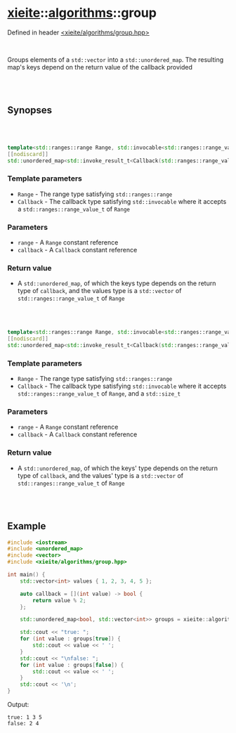 # [xieite](../xieite.md)::[algorithms](../algorithms.md)::group
Defined in header [<xieite/algorithms/group.hpp>](../../include/xieite/algorithms/group.hpp)

<br/>

Groups elements of a `std::vector` into a `std::unordered_map`. The resulting map's keys depend on the return value of the callback provided

<br/><br/>

## Synopses

<br/><br/>

```cpp
template<std::ranges::range Range, std::invocable<std::ranges::range_value_t<Range>> Callback>
[[nodiscard]]
std::unordered_map<std::invoke_result_t<Callback(std::ranges::range_value_t<Range>)>, std::vector<std::ranges::range_value_t<Range>>> group(const Range& range, const Callback& callback);
```
### Template parameters
- `Range` - The range type satisfying `std::ranges::range`
- `Callback` - The callback type satisfying `std::invocable` where it accepts a `std::ranges::range_value_t` of `Range`
### Parameters
- `range` - A `Range` constant reference
- `callback` - A `Callback` constant reference
### Return value
- A `std::unordered_map`, of which the keys type depends on the return type of `callback`, and the values type is a `std::vector` of `std::ranges::range_value_t` of `Range`

<br/><br/>

```cpp
template<std::ranges::range Range, std::invocable<std::ranges::range_value_t<Range>, std::size_t> Callback>
[[nodiscard]]
std::unordered_map<std::invoke_result_t<Callback(std::ranges::range_value_t<Range>, std::size_t)>, std::vector<std::ranges::range_value_t<Range>>> group(const Range& range, const Callback& callback);
```
### Template parameters
- `Range` - The range type satisfying `std::ranges::range`
- `Callback` - The callback type satisfying `std::invocable` where it accepts `std::ranges::range_value_t` of `Range`, and a `std::size_t`
### Parameters
- `range` - A `Range` constant reference
- `callback` - A `Callback` constant reference
### Return value
- A `std::unordered_map`, of which the keys' type depends on the return type of `callback`, and the values' type is a `std::vector` of `std::ranges::range_value_t` of `Range`

<br/><br/>

## Example
```cpp
#include <iostream>
#include <unordered_map>
#include <vector>
#include <xieite/algorithms/group.hpp>

int main() {
	std::vector<int> values { 1, 2, 3, 4, 5 };

	auto callback = [](int value) -> bool {
		return value % 2;
	};

	std::unordered_map<bool, std::vector<int>> groups = xieite::algorithms::group(values, callback);

	std::cout << "true: ";
	for (int value : groups[true]) {
		std::cout << value << ' ';
	}
	std::cout << "\nfalse: ";
	for (int value : groups[false]) {
		std::cout << value << ' ';
	}
	std::cout << '\n';
}
```
Output:
```
true: 1 3 5
false: 2 4
```
